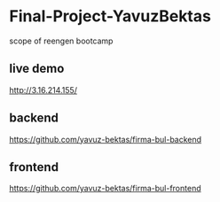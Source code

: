 # Final-Project-YavuzBektas
scope of reengen bootcamp

## live demo

http://3.16.214.155/

## backend

https://github.com/yavuz-bektas/firma-bul-backend

## frontend

https://github.com/yavuz-bektas/firma-bul-frontend

